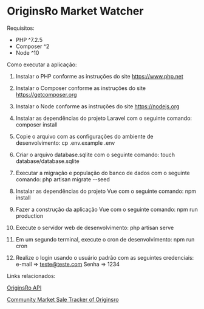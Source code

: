 # OriginsRo Market Watcher

Requisitos:

-   PHP ^7.2.5
-   Composer ^2
-   Node ^10

Como executar a aplicação:

1. Instalar o PHP conforme as instruções do site https://www.php.net

2. Instalar o Composer conforme as instruções do site https://getcomposer.org

3. Instalar o Node conforme as instruções do site https://nodejs.org

4. Instalar as dependências do projeto Laravel com o seguinte comando:
   composer install

5. Copie o arquivo com as configurações do ambiente de desenvolvimento:
   cp .env.example .env

6. Criar o arquivo database.sqlite com o seguinte comando:
   touch database/database.sqlite

7. Executar a migração e população do banco de dados com o seguinte comando:
   php artisan migrate --seed

8. Instalar as dependências do projeto Vue com o seguinte comando:
   npm install

9. Fazer a construção da aplicação Vue com o seguinte comando:
   npm run production

10. Execute o servidor web de desenvolvimento:
   php artisan serve

11. Em um segundo terminal, execute o cron de desenvolvimento:
   npm run cron

12. Realize o login usando o usuário padrão com as seguintes credenciais:
   e-mail => teste@teste.com
   Senha  => 1234

Links relacionados:

[OriginsRo API](https://gitlab.com/originsro/originsro/tree/master/doc/api)

[Community Market Sale Tracker of Originsro](http://www.originsro-market.de)
